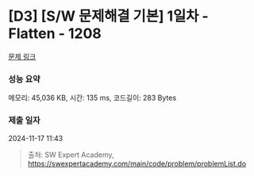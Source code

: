 # [D3] [S/W 문제해결 기본] 1일차 - Flatten - 1208 

[문제 링크](https://swexpertacademy.com/main/code/problem/problemDetail.do?contestProbId=AV139KOaABgCFAYh) 

### 성능 요약

메모리: 45,036 KB, 시간: 135 ms, 코드길이: 283 Bytes

### 제출 일자

2024-11-17 11:43



> 출처: SW Expert Academy, https://swexpertacademy.com/main/code/problem/problemList.do